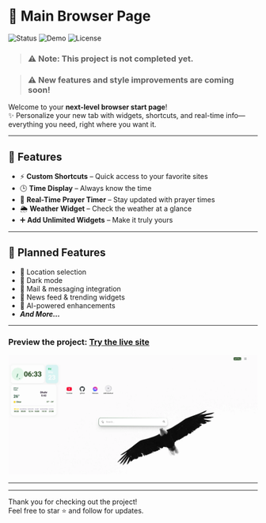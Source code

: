 # 🚀 Main Browser Page

![Status](https://img.shields.io/badge/status-in%20progress-yellow)
![Demo](https://img.shields.io/badge/demo-available-blue)
![License](https://img.shields.io/badge/license-mit-green)

> ### ⚠️ **Note:** This project is **not completed yet**.

> ### ⚠️ New features and style improvements are coming soon!

Welcome to your **next-level browser start page**!  
✨ Personalize your new tab with widgets, shortcuts, and real-time info—everything you need, right where you want it.

---

## 🌟 Features

- ⚡ **Custom Shortcuts** – Quick access to your favorite sites
- 🕒 **Time Display** – Always know the time
- 🕌 **Real-Time Prayer Timer** – Stay updated with prayer times
- 🌦️ **Weather Widget** – Check the weather at a glance
- ➕ **Add Unlimited Widgets** – Make it truly yours

---

## 🚧 Planned Features

- 📍 Location selection
- 🌙 Dark mode
- 📧 Mail & messaging integration
- 📰 News feed & trending widgets
- 🤖 AI-powered enhancements
- **_And More..._**

---

### **Preview the project:** [Try the live site](https://new-tab-rust.vercel.app/)

[![Demo Video](./readme_src/img.webp)](https://new-tab-rust.vercel.app/ "Click to watch the demo")

---

---

Thank you for checking out the project!  
Feel free to star ⭐ and follow for updates.

